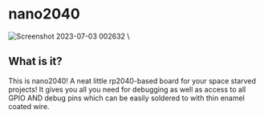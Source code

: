 # nano2040
![Screenshot 2023-07-03 002632](https://github.com/bassusteur/femto2040/assets/42449683/4836545a-857a-44bd-b65e-3a7dac154ca9) \
## What is it? 
This is nano2040! A neat little rp2040-based board for your space starved projects!
It gives you all you need for debugging as well as access to all GPIO AND debug pins which can be easily soldered to with thin enamel coated wire.
